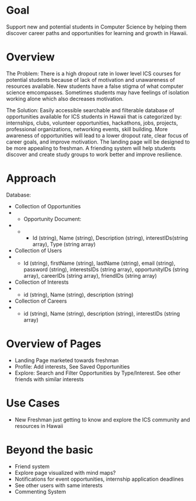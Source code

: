 # Goal
Support new and potential students in Computer Science by helping them discover career paths and opportunities for learning and growth in Hawaii. 


# Overview
The Problem:
There is a high dropout rate in lower level ICS courses for potential students because of lack of motivation and unawareness of resources available. New students have a false stigma of what computer science emcompasses. Sometimes students may have feelings of isolation working alone which also decreases motivation.

The Solution:
Easily accessible searchable and filterable database of opportunities available for ICS students in Hawaii that is categorized by: internships, clubs, volunteer opportunities, hackathons, jobs, projects, professional organizations, networking events, skill building. More awareness of opportunities will lead to a lower dropout rate, clear focus of career goals, and improve motivation. The landing page will be designed to be more appealing to freshman. A friending system will help students discover and create study groups to work better and improve resilience. 


# Approach
 Database:
- Collection of Opportunities
- - Opportunity Document:
- - - Id (string), Name (string), Description (string), interestIDs(string array), Type (string array)
- Collection of Users
- - Id (string), firstName (string), lastName (string), email (string), password (string), interestsIDs (string array), opportunityIDs (string array), careerIDs (string array), friendIDs (string array)
- Collection of Interests
- - id (string), Name (string), description (string)
- Collection of Careers
- - id (string), Name (string), description (string), interestIDs (string array)
 
# Overview of Pages
- Landing Page marketed towards freshman
- Profile: Add interests, See Saved Opportunities
- Explore: Search and Filter Opportunities by Type/Interest. See other friends with similar interests

# Use Cases
- New Freshman just getting to know and explore the ICS community and resources in Hawaii

# Beyond the basic
- Friend system
- Explore page visualized with mind maps?
- Notifications for event opportunities, internship application deadlines
- See other users with same interests
- Commenting System
